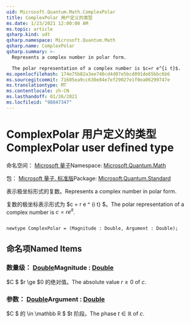 ```yaml
---
uid: Microsoft.Quantum.Math.ComplexPolar
title: ComplexPolar 用户定义的类型
ms.date: 1/23/2021 12:00:00 AM
ms.topic: article
qsharp.kind: udt
qsharp.namespace: Microsoft.Quantum.Math
qsharp.name: ComplexPolar
qsharp.summary: >-
  Represents a complex number in polar form.

  The polar representation of a complex number is $c=r e^{i t}$.
ms.openlocfilehash: 174e75b82a3ee740cd4d07e5bcd091de65bbc6b6
ms.sourcegitcommit: 71605ea9cc630e84e7ef29027e1f0ea06299747e
ms.translationtype: MT
ms.contentlocale: zh-CN
ms.lasthandoff: 01/26/2021
ms.locfileid: "98847347"
---
```

# <a name="complexpolar-user-defined-type"></a><span data-ttu-id="2aa42-102">ComplexPolar 用户定义的类型</span><span class="sxs-lookup"><span data-stu-id="2aa42-102">ComplexPolar user defined type</span></span>

<span data-ttu-id="2aa42-103">命名空间： [Microsoft 量子](xref:Microsoft.Quantum.Math)</span><span class="sxs-lookup"><span data-stu-id="2aa42-103">Namespace: [Microsoft.Quantum.Math](xref:Microsoft.Quantum.Math)</span></span>

<span data-ttu-id="2aa42-104">包： [Microsoft 量子. 标准版](https://nuget.org/packages/Microsoft.Quantum.Standard)</span><span class="sxs-lookup"><span data-stu-id="2aa42-104">Package: [Microsoft.Quantum.Standard](https://nuget.org/packages/Microsoft.Quantum.Standard)</span></span>


<span data-ttu-id="2aa42-105">表示极坐标形式的复数。</span><span class="sxs-lookup"><span data-stu-id="2aa42-105">Represents a complex number in polar form.</span></span>

<span data-ttu-id="2aa42-106">复数的极坐标表示形式为 $c = r e ^ {i t} $。</span><span class="sxs-lookup"><span data-stu-id="2aa42-106">The polar representation of a complex number is $c=r e^{i t}$.</span></span>

```qsharp

newtype ComplexPolar = (Magnitude : Double, Argument : Double);
```



## <a name="named-items"></a><span data-ttu-id="2aa42-107">命名项</span><span class="sxs-lookup"><span data-stu-id="2aa42-107">Named Items</span></span>

### <a name="magnitude--double"></a><span data-ttu-id="2aa42-108">数量级： [Double](xref:microsoft.quantum.lang-ref.double)</span><span class="sxs-lookup"><span data-stu-id="2aa42-108">Magnitude : [Double](xref:microsoft.quantum.lang-ref.double)</span></span>

<span data-ttu-id="2aa42-109">$C $ $r \ge $0 的绝对值。</span><span class="sxs-lookup"><span data-stu-id="2aa42-109">The absolute value $r \ge 0$ of $c$.</span></span>
### <a name="argument--double"></a><span data-ttu-id="2aa42-110">参数： [Double](xref:microsoft.quantum.lang-ref.double)</span><span class="sxs-lookup"><span data-stu-id="2aa42-110">Argument : [Double](xref:microsoft.quantum.lang-ref.double)</span></span>

<span data-ttu-id="2aa42-111">$C $ 的 \in \mathbb R $ $t 阶段。</span><span class="sxs-lookup"><span data-stu-id="2aa42-111">The phase $t \in \mathbb R$ of $c$.</span></span>